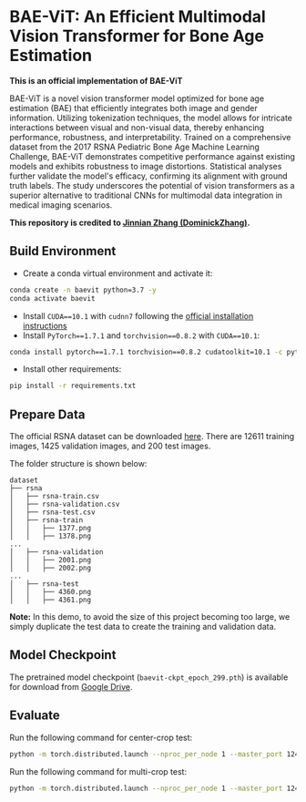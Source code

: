 # BAE-ViT: An Efficient Multimodal Vision Transformer for Bone Age Estimation
**This is an official implementation of BAE-ViT**

BAE-ViT is a novel vision transformer model optimized for bone age estimation (BAE) that efficiently integrates both image and gender information. Utilizing tokenization techniques, the model allows for intricate interactions between visual and non-visual data, thereby enhancing performance, robustness, and interpretability. Trained on a comprehensive dataset from the 2017 RSNA Pediatric Bone Age Machine Learning Challenge, BAE-ViT demonstrates competitive performance against existing models and exhibits robustness to image distortions. Statistical analyses further validate the model's efficacy, confirming its alignment with ground truth labels. The study underscores the potential of vision transformers as a superior alternative to traditional CNNs for multimodal data integration in medical imaging scenarios.

**This repository is credited to [Jinnian Zhang (DominickZhang)](https://github.com/DominickZhang).**

## Build Environment
- Create a conda virtual environment and activate it:

```bash
conda create -n baevit python=3.7 -y
conda activate baevit
```

- Install `CUDA==10.1` with `cudnn7` following
  the [official installation instructions](https://docs.nvidia.com/cuda/cuda-installation-guide-linux/index.html)
- Install `PyTorch==1.7.1` and `torchvision==0.8.2` with `CUDA==10.1`:

```bash
conda install pytorch==1.7.1 torchvision==0.8.2 cudatoolkit=10.1 -c pytorch
```

- Install other requirements:
```bash
pip install -r requirements.txt
```

## Prepare Data
The official RSNA dataset can be downloaded [here](https://www.kaggle.com/datasets/kmader/rsna-bone-age/). There are 12611 training images, 1425 validation images, and 200 test images.

The folder structure is shown below:
```
dataset
├── rsna
│   ├── rsna-train.csv
│   ├── rsna-validation.csv
│   ├── rsna-test.csv
│   ├── rsna-train
│   │   ├── 1377.png
│   │   ├── 1378.png
...
│   ├── rsna-validation
│   │   ├── 2001.png
│   │   ├── 2002.png
...
│   ├── rsna-test
│   │   ├── 4360.png
│   │   ├── 4361.png
```

**Note:** In this demo, to avoid the size of this project becoming too large, we simply duplicate the test data to create the training and validation data.

## Model Checkpoint
The pretrained model checkpoint (`baevit-ckpt_epoch_299.pth`) is available for download from [Google Drive](https://drive.google.com/file/d/1le9yPFakua-wLsI-M6gfdoeD1Pz70AAO/view?usp=share_link).

## Evaluate
Run the following command for center-crop test:
```bash
python -m torch.distributed.launch --nproc_per_node 1 --master_port 12413 main.py --cfg configs/baevit.yaml --data-path dataset/rsna --batch-size 32 --accumulation-steps 1 --output output/rsna --tag inference --criterion l1 --random_seed 0 --eval --test_only --resume output/baevit-ckpt_epoch_299.pth
```

Run the following command for multi-crop test:
```bash
python -m torch.distributed.launch --nproc_per_node 1 --master_port 12413 main.py --cfg configs/baevit.yaml --data-path dataset/rsna --batch-size 32 --accumulation-steps 1 --output output/rsna --tag inference --criterion l1 --random_seed 0 --eval --test_only --multicrop_test --resume output/baevit-ckpt_epoch_299.pth
```
